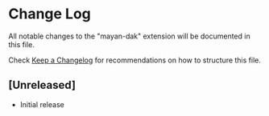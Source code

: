 # Change Log

All notable changes to the "mayan-dak" extension will be documented in this file.

Check [Keep a Changelog](http://keepachangelog.com/) for recommendations on how to structure this file.

## [Unreleased]

- Initial release
